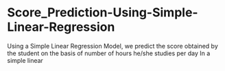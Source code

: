 # Score_Prediction-Using-Simple-Linear-Regression
Using a Simple Linear Regression Model, we predict the score obtained by the student on the basis of number of hours he/she studies per day
In a simple linear

